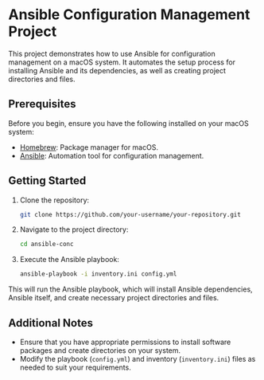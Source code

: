 # Ansible Configuration Management Project

This project demonstrates how to use Ansible for configuration management on a macOS system. It automates the setup process for installing Ansible and its dependencies, as well as creating project directories and files.

## Prerequisites

Before you begin, ensure you have the following installed on your macOS system:

- [Homebrew](https://brew.sh/): Package manager for macOS.
- [Ansible](https://www.ansible.com/): Automation tool for configuration management.

## Getting Started

1. Clone the repository:

    ```bash
    git clone https://github.com/your-username/your-repository.git
    ```

2. Navigate to the project directory:

    ```bash
    cd ansible-conc
    ```

3. Execute the Ansible playbook:

    ```bash
    ansible-playbook -i inventory.ini config.yml
    ```

This will run the Ansible playbook, which will install Ansible dependencies, Ansible itself, and create necessary project directories and files.

## Additional Notes

- Ensure that you have appropriate permissions to install software packages and create directories on your system.
- Modify the playbook (`config.yml`) and inventory (`inventory.ini`) files as needed to suit your requirements.
